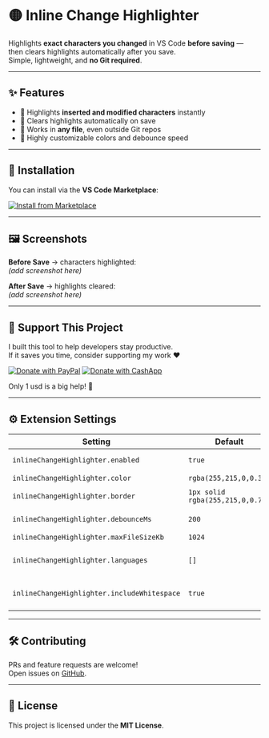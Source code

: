 # 🟡 Inline Change Highlighter

Highlights **exact characters you changed** in VS Code **before saving** —  
then clears highlights automatically after you save.  
Simple, lightweight, and **no Git required**.

---

## ✨ Features
- 🔹 Highlights **inserted and modified characters** instantly
- 🔹 Clears highlights automatically on save
- 🔹 Works in **any file**, even outside Git repos
- 🔹 Highly customizable colors and debounce speed

---

## 🚀 Installation
You can install via the **VS Code Marketplace**:

[![Install from Marketplace](https://img.shields.io/badge/Install%20on-VS%20Code%20Marketplace-007ACC?logo=visualstudiocode)](https://marketplace.visualstudio.com/items?itemName=netokunzvon.inline-change-highlighter)


---

## 🖼 Screenshots

**Before Save** → characters highlighted:  
*(add screenshot here)*

**After Save** → highlights cleared:  
*(add screenshot here)*

---

## 💖 Support This Project

I built this tool to help developers stay productive.  
If it saves you time, consider supporting my work ❤️

[![Donate with PayPal](https://img.shields.io/badge/Donate-PayPal-blue?logo=paypal)](https://paypal.me/netof01)
[![Donate with CashApp](https://img.shields.io/badge/Donate-CashApp-brightgreen?logo=cashapp)](https://cash.app/$netokunz)


Only 1 usd is a big help! 🙌

---

## ⚙️ Extension Settings

| Setting | Default | Description |
|--------|---------|-------------|
| `inlineChangeHighlighter.enabled` | `true` | Enable/disable highlighting |
| `inlineChangeHighlighter.color` | `rgba(255,215,0,0.35)` | Highlight color |
| `inlineChangeHighlighter.border` | `1px solid rgba(255,215,0,0.7)` | Border around changed text |
| `inlineChangeHighlighter.debounceMs` | `200` | Delay before diffing |
| `inlineChangeHighlighter.maxFileSizeKb` | `1024` | Skip large files |
| `inlineChangeHighlighter.languages` | `[]` | Restrict to specific languages |
| `inlineChangeHighlighter.includeWhitespace` | `true` | Highlight whitespace edits |

---

## 🛠 Contributing
PRs and feature requests are welcome!  
Open issues on [GitHub](https://github.com/netokunzvon/vscode-inline-change-highlighter).

---

## 📜 License
This project is licensed under the **MIT License**.
